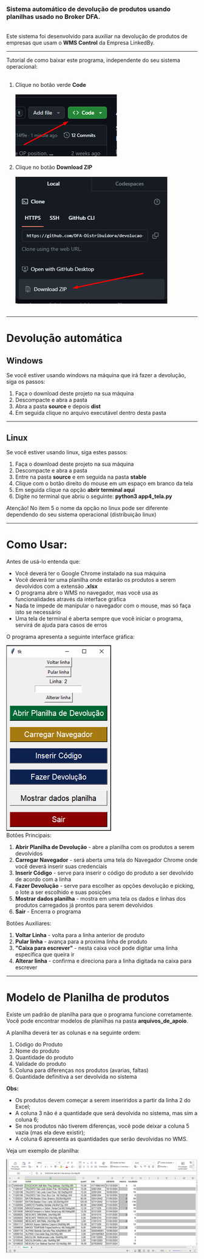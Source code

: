 <h3>Sistema automático de devolução de produtos usando planilhas usado no Broker DFA.</h3><br>
Este sistema foi desenvolvido para auxiliar na devolução de produtos de empresas que usam o <strong>WMS Control</strong> da Empresa LinkedBy.
<hr>
Tutorial de como baixar este programa, independente do seu sistema operacional:
<ol>
  <br>
  <li>Clique no botão verde <strong>Code</strong></li><br>
  <img src="./arquivos_de_apoio/tutorial_download_images/botao_verde.png" alt=""><br><br>
  <li>Clique no botão <strong>Download ZIP</strong></li><br>
  <img src="./arquivos_de_apoio/tutorial_download_images/botao_download.png" alt=""><br><br>
</ol>
<hr>
<h1>Devolução automática</h1>
<h2>Windows</h2>
<p>Se você estiver usando windows na máquina que irá fazer a devolução, siga os passos:</p>
<ol>
  <li>Faça o download deste projeto na sua máquina</li>
  <li>Descompacte e abra a pasta</li>
  <li>Abra a pasta <strong>source</strong> e depois <strong>dist</strong></li>
  <li>Em seguida clique no arquivo executável dentro desta pasta</li>
</ol>
<hr>
<h2>Linux</h2>
<p>Se você estiver usando linux, siga estes passos: </p>
<ol>
  <li>Faça o download deste projeto na sua máquina</li>
  <li>Descompacte e abra a pasta</li>
  <li>Entre na pasta <strong>source</strong> e em seguida na pasta <strong>stable</strong></li>
  <li>Clique com o botão direito do mouse em um espaço em branco da tela</li>
  <li>Em seguida clique na opção <strong>abrir terminal aqui</strong></li>
  <li>Digite no terminal que abriu o seguinte: <strong>python3 app4_tela.py</strong></li>
</ol>
<p>Atenção! No item 5 o nome da opção no linux pode ser diferente dependendo do seu sistema operacional (distribuição linux)</p>
<hr>
<h1>Como Usar: </h1>
<p>Antes de usá-lo entenda que:</p>
<ul>
  <li>Você deverá ter o Google Chrome instalado na sua máquina</li>
  <li>Você deverá ter uma planilha onde estarão os produtos a serem devolvidos com a extensão <b>.xlsx</b></li>
  <li>O programa abre o WMS no navegador, mas você usa as funcionalidades através da interface gráfica</li>
  <li>Nada te impede de manipular o navegador com o mouse, mas só faça isto se necessário</li>
  <li>Uma tela de terminal é aberta sempre que você iniciar o programa, servirá de ajuda para casos de erros</li>
</ul>
<p>O programa apresenta a seguinte interface gráfica: </p>
  <img src="./arquivos_de_apoio/tutorial_download_images/interface_grafica.png"></img><br>
Botões Principais:
<ol>
  <li><b>Abrir Planilha de Devolução</b> - abre a planilha com os produtos a serem devolvidos</li>
  <li><b>Carregar Navegador</b> - será aberta uma tela do Navegador Chrome onde você deverá inserir suas credenciais </li>
  <li><b>Inserir Código</b> - serve para inserir o código do produto a ser devolvido de acordo com a linha</li>
  <li><b>Fazer Devolução</b> - serve para escolher as opções devolução e picking, o lote a ser escolhido e suas posições</li>
  <li><b>Mostrar dados planilha</b> - mostra em uma tela os dados e linhas dos produtos carregados já prontos para serem devolvidos</li>
  <li><b>Sair</b> - Encerra o programa</li>
</ol>
Botões Auxiliares:
<ol>
  <li><b>Voltar Linha</b> - volta para a linha anterior de produto</li>
  <li><b>Pular linha</b> - avança para a proxima linha de produto</li>
  <li><b>"Caixa para escrever"</b> - nesta caixa você pode digitar uma linha específica que queira ir</li>
  <li><b>Alterar linha</b> - confirma e direciona para a linha digitada na caixa para escrever</li>
</ol>
<hr>
<h1>Modelo de Planilha de produtos</h1>
<p>Existe um padrão de planilha para que o programa funcione corretamente. Você pode encontrar modelos de planilhas na pasta <b>arquivos_de_apoio</b>.</p>
<p>A planilha deverá ter as colunas e na seguinte ordem:</p>
<ol>
  <li>Código do Produto</li>
  <li>Nome do produto</li>
  <li>Quantidade do produto</li>
  <li>Validade do produto</li>
  <li>Coluna para diferenças nos produtos (avarias, faltas)</li>
  <li>Quantidade definitiva a ser devolvida no sistema</li>
</ol>
<b>Obs:</b>
<ul> 
  <li>Os produtos devem começar a serem inseriridos a partir da linha 2 do Excel;</li>
  <li>A coluna 3 não é a quantidade que será devolvida no sistema, mas sim a coluna 6; </li>
  <li>Se nos produtos não tiverem diferenças, você pode deixar a coluna 5 vazia (mas ela deve existir); </li>
  <li>A coluna 6 apresenta as quantidades que serão devolvidas no WMS.</li>
</ul>

<p>Veja um exemplo de planilha: </p>
<img src="./arquivos_de_apoio/tutorial_download_images/planilha_exemplo.png"></img>